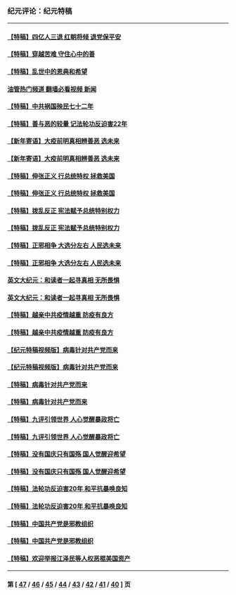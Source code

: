 ### 纪元评论：纪元特稿
---
#### [【特稿】四亿人三退 红朝将倾 退党保平安](../../pages/nsc424/n13794378.md?11230330) 
#### [【特稿】穿越苦难 守住心中的善](../../pages/nsc424/n13784979.md?11230330) 
#### [【特稿】乱世中的恩典和希望](../../pages/nsc424/n13734687.md?11230330) 
#### [油管热门频道 翻墙必看视频 新闻](ok?11230330)
#### [【特稿】中共祸国殃民七十二年](../../pages/nsc424/n13272607.md?11230330) 
#### [【特稿】善与恶的较量 记法轮功反迫害22年](../../pages/nsc424/n13086597.md?11230330) 
#### [【新年寄语】大疫前明真相辨善恶 选未来](../../pages/nsc424/n12660855.md?11230330) 
#### [【新年寄语】大疫前明真相辨善恶 选未来](../../pages/nsc424/n12660855.md?11230330) 
#### [【特稿】伸张正义 行总统特权 拯救美国](../../pages/nsc424/n12616806.md?11230330) 
#### [【特稿】伸张正义 行总统特权 拯救美国](../../pages/nsc424/n12616806.md?11230330) 
#### [【特稿】拨乱反正 宪法赋予总统特别权力](../../pages/nsc424/n12598306.md?11230330) 
#### [【特稿】拨乱反正 宪法赋予总统特别权力](../../pages/nsc424/n12598306.md?11230330) 
#### [【特稿】正邪相争 大选分左右 人民选未来](../../pages/nsc424/n12545208.md?11230330) 
#### [【特稿】正邪相争 大选分左右 人民选未来](../../pages/nsc424/n12545208.md?11230330) 
#### [英文大纪元：和读者一起寻真相 无所畏惧](../../pages/nsc424/n12542027.md?11230330) 
#### [英文大纪元：和读者一起寻真相 无所畏惧](../../pages/nsc424/n12542027.md?11230330) 
#### [【特稿】越亲中共疫情越重 防疫有良方](../../pages/nsc424/n12042989.md?11230330) 
#### [【特稿】越亲中共疫情越重 防疫有良方](../../pages/nsc424/n12042989.md?11230330) 
#### [【纪元特稿视频版】病毒针对共产党而来](../../pages/nsc424/n11977328.md?11230330) 
#### [【纪元特稿视频版】病毒针对共产党而来](../../pages/nsc424/n11977328.md?11230330) 
#### [【特稿】病毒针对共产党而来](../../pages/nsc424/n11928818.md?11230330) 
#### [【特稿】病毒针对共产党而来](../../pages/nsc424/n11928818.md?11230330) 
#### [【特稿】九评引领世界 人心觉醒暴政将亡](../../pages/nsc424/n11660496.md?11230330) 
#### [【特稿】九评引领世界 人心觉醒暴政将亡](../../pages/nsc424/n11660496.md?11230330) 
#### [【特稿】没有国庆只有国殇 国人觉醒迎希望](../../pages/nsc424/n11549354.md?11230330) 
#### [【特稿】没有国庆只有国殇 国人觉醒迎希望](../../pages/nsc424/n11549354.md?11230330) 
#### [【特稿】法轮功反迫害20年 和平抗暴唤良知](../../pages/nsc424/n11389135.md?11230330) 
#### [【特稿】法轮功反迫害20年 和平抗暴唤良知](../../pages/nsc424/n11389135.md?11230330) 
#### [【特稿】中国共产党是邪教组织](../../pages/nsc424/n11355551.md?11230330) 
#### [【特稿】中国共产党是邪教组织](../../pages/nsc424/n11355551.md?11230330) 
#### [【特稿】欢迎举报江泽民等人权恶棍美国资产](../../pages/nsc424/n11303040.md?11230330) 

---
#### 第 [ [47](./47.md?11230330) / [46](./46.md?11230330) / [45](./45.md?11230330) / [44](./44.md?11230330) / [43](./43.md?11230330) / [42](./42.md?11230330) / [41](./41.md?11230330) / [40](./40.md?11230330) ] 页
